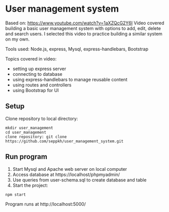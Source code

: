 # User management system

Based on: https://www.youtube.com/watch?v=1aXZQcG2Y6I
Video covered building a basic user management system with options to add, edit, delete and search users. I selected this video to practice building a similar system on my own.

Tools used: Node.js, express, Mysql, express-handlebars, Bootstrap

Topics covered in video:
- setting up express server
- connecting to database
- using express-handlebars to manage reusable content
- using routes and controllers
- using Bootstrap for UI

## Setup
Clone repository to local directory:
```
mkdir user_management
cd user_management
clone repository: git clone https://github.com/seppkh/user_management_system.git
```

## Run program
1. Start Mysql and Apache web server on local computer
2. Access database at https://localhost/phpmyadmin/
3. Use queries from user-schema.sql to create database and table
4. Start the project: 
```
npm start
```
Program runs at http://localhost:5000/